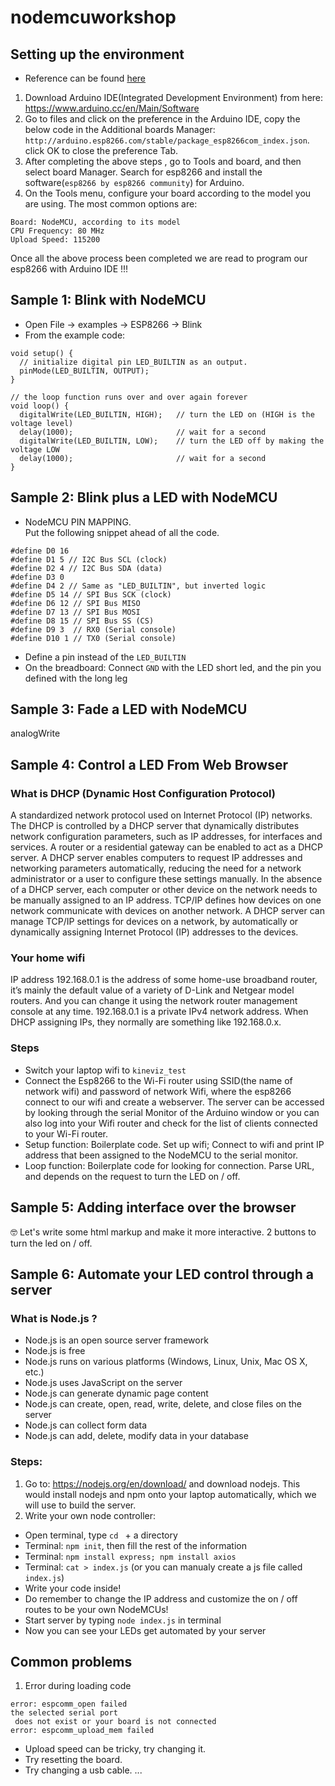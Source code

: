 # nodemcuworkshop


## Setting up the environment
- Reference can be found [here](http://esp8266.github.io/Arduino/versions/2.3.0/doc/installing.html)
1. Download Arduino IDE(Integrated Development Environment) from here:  https://www.arduino.cc/en/Main/Software
2. Go to files and click on the preference in the Arduino IDE, copy the below code in the Additional boards Manager:
`http://arduino.esp8266.com/stable/package_esp8266com_index.json`.   click OK to close the preference Tab.
3. After completing the above steps , go to Tools and board, and then select board Manager. Search for esp8266 and install the software(`esp8266 by esp8266 community`) for Arduino.
4. On the Tools menu, configure your board according to the model you are using. The most common options are:
```
Board: NodeMCU, according to its model
CPU Frequency: 80 MHz
Upload Speed: 115200
```

Once all the above process been completed we are read to program our esp8266 with Arduino IDE !!!

## Sample 1: Blink with NodeMCU
- Open File -> examples -> ESP8266 -> Blink
- From the example code:
```
void setup() {
  // initialize digital pin LED_BUILTIN as an output.
  pinMode(LED_BUILTIN, OUTPUT);
}

// the loop function runs over and over again forever
void loop() {
  digitalWrite(LED_BUILTIN, HIGH);   // turn the LED on (HIGH is the voltage level)
  delay(1000);                       // wait for a second
  digitalWrite(LED_BUILTIN, LOW);    // turn the LED off by making the voltage LOW
  delay(1000);                       // wait for a second
}
```

## Sample 2: Blink plus a LED with NodeMCU
- NodeMCU PIN MAPPING.   
Put the following snippet ahead of all the code.
```
#define D0 16
#define D1 5 // I2C Bus SCL (clock)
#define D2 4 // I2C Bus SDA (data)
#define D3 0
#define D4 2 // Same as "LED_BUILTIN", but inverted logic
#define D5 14 // SPI Bus SCK (clock)
#define D6 12 // SPI Bus MISO
#define D7 13 // SPI Bus MOSI
#define D8 15 // SPI Bus SS (CS)
#define D9 3  // RX0 (Serial console)
#define D10 1 // TX0 (Serial console)
```
- Define a pin instead of the `LED_BUILTIN`
- On the breadboard: Connect `GND` with the LED short led, and the pin you defined with the long leg


## Sample 3: Fade a LED with NodeMCU
analogWrite


## Sample 4: Control a LED From Web Browser
### What is DHCP (Dynamic Host Configuration Protocol)
A standardized network protocol used on Internet Protocol (IP) networks. The DHCP is controlled by a DHCP server that dynamically distributes network configuration parameters, such as IP addresses, for interfaces and services. A router or a residential gateway can be enabled to act as a DHCP server. A DHCP server enables computers to request IP addresses and networking parameters automatically, reducing the need for a network administrator or a user to configure these settings manually. In the absence of a DHCP server, each computer or other device on the network needs to be manually assigned to an IP address.
TCP/IP defines how devices on one network communicate with devices on another network. A DHCP server can manage TCP/IP settings for devices on a network, by automatically or dynamically assigning Internet Protocol (IP) addresses to the devices.

### Your home wifi
IP address 192.168.0.1 is the address of some home-use broadband router, it’s mainly the default value of a variety of D-Link and Netgear model routers. And you can change it using the network router management console at any time. 192.168.0.1 is a private IPv4 network address. When DHCP assigning IPs, they normally are something like 192.168.0.x.

### Steps
- Switch your laptop wifi to `kineviz_test`
- Connect the Esp8266 to the Wi-Fi router using SSID(the name of network wifi) and password of network Wifi, where the esp8266 connect to our wifi and create a webserver. The server can be accessed by looking through the serial Monitor of the Arduino window or you can also log into your Wifi router and check for the list of clients connected to your Wi-Fi router.
- Setup function:
Boilerplate code. Set up wifi; Connect to wifi and print IP address that been assigned to the NodeMCU to the serial monitor.
- Loop function:
Boilerplate code for looking for connection.
Parse URL, and depends on the request to turn the LED on / off.


## Sample 5: Adding interface over the browser
🤓
Let's write some html markup and make it more interactive.
2 buttons to turn the led on / off.

## Sample 6: Automate your LED control through a server
### What is Node.js ?
- Node.js is an open source server framework
- Node.js is free
- Node.js runs on various platforms (Windows, Linux, Unix, Mac OS X, etc.)
- Node.js uses JavaScript on the server
- Node.js can generate dynamic page content
- Node.js can create, open, read, write, delete, and close files on the server
- Node.js can collect form data
- Node.js can add, delete, modify data in your database

### Steps:
1. Go to: https://nodejs.org/en/download/ and download nodejs. This would install nodejs and npm onto your laptop automatically, which we will use to build the server.
2. Write your own node controller:
- Open terminal, type `cd ` + a directory
- Terminal: `npm init`, then fill the rest of the information
- Terminal: `npm install express; npm install axios`
- Terminal: `cat > index.js` (or you can manualy create a js file called `index.js`)
- Write your code inside!
- Do remember to change the IP address and customize the on / off routes to be your own NodeMCUs!
- Start server by typing `node index.js` in terminal
- Now you can see your LEDs get automated by your server


## Common problems
1. Error during loading code
```error: cannot access /dev/cu.SLAB_USBtoUART
error: espcomm_open failed
the selected serial port
 does not exist or your board is not connected
error: espcomm_upload_mem failed
```
- Upload speed can be tricky, try changing it.
- Try resetting the board.
- Try changing a usb cable.
...

